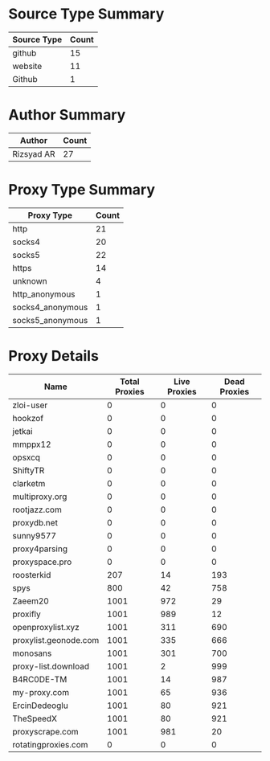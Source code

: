 # Source Type Summary

| Source Type | Count |
|-------------|-------|
| github | 15 |
| website | 11 |
| Github | 1 |


# Author Summary

| Author | Count |
|--------|-------|
| Rizsyad AR | 27 |


# Proxy Type Summary

| Proxy Type | Count |
|------------|-------|
| http | 21 |
| socks4 | 20 |
| socks5 | 22 |
| https | 14 |
| unknown | 4 |
| http_anonymous | 1 |
| socks4_anonymous | 1 |
| socks5_anonymous | 1 |


# Proxy Details

| Name | Total Proxies | Live Proxies | Dead Proxies |
|------|---------------|--------------|---------------|
| zloi-user | 0 | 0 | 0 |
| hookzof | 0 | 0 | 0 |
| jetkai | 0 | 0 | 0 |
| mmppx12 | 0 | 0 | 0 |
| opsxcq | 0 | 0 | 0 |
| ShiftyTR | 0 | 0 | 0 |
| clarketm | 0 | 0 | 0 |
| multiproxy.org | 0 | 0 | 0 |
| rootjazz.com | 0 | 0 | 0 |
| proxydb.net | 0 | 0 | 0 |
| sunny9577 | 0 | 0 | 0 |
| proxy4parsing | 0 | 0 | 0 |
| proxyspace.pro | 0 | 0 | 0 |
| roosterkid | 207 | 14 | 193 |
| spys | 800 | 42 | 758 |
| Zaeem20 | 1001 | 972 | 29 |
| proxifly | 1001 | 989 | 12 |
| openproxylist.xyz | 1001 | 311 | 690 |
| proxylist.geonode.com | 1001 | 335 | 666 |
| monosans | 1001 | 301 | 700 |
| proxy-list.download | 1001 | 2 | 999 |
| B4RC0DE-TM | 1001 | 14 | 987 |
| my-proxy.com | 1001 | 65 | 936 |
| ErcinDedeoglu | 1001 | 80 | 921 |
| TheSpeedX | 1001 | 80 | 921 |
| proxyscrape.com | 1001 | 981 | 20 |
| rotatingproxies.com | 0 | 0 | 0 |
